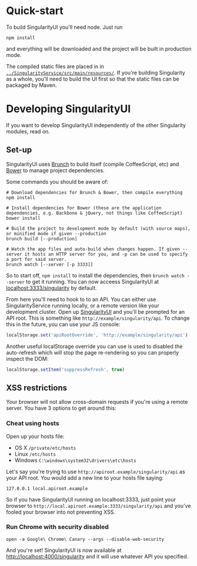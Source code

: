 # Quick-start

To build SingularityUI you'll need node. Just run

```shell
npm install
```

and everything will be downloaded and the project will be built in production mode.

The compiled static files are placed in in [`../SingularityService/src/main/resources/`](../SingularityService/src/main/resources/). If you're building Singularity as a whole, you'll need to build the UI first so that the static files can be packaged by Maven.

# Developing SingularityUI

If you want to develop SingularityUI independently of the other Singularity modules, read on.

## Set-up

SingularityUI uses [Brunch](http://brunch.io) to build itself (compile CoffeeScript, etc) and [Bower](http://bower.io) to manage project dependencies.

Some commands you should be aware of:

```shell
# Download dependencies for Brunch & Bower, then compile everything
npm install

# Install dependencies for Bower (these are the application dependencies, e.g. Backbone & jQuery, not things like CoffeeScript)
bower install

# Build the project to development mode by default (with source maps), or minified mode if given --production
brunch build [--production]

# Watch the app files and auto-build when changes happen. If given --server it hosts an HTTP server for you, and -p can be used to specify a port for said server.
brunch watch [--server [-p 3333]]
```

So to start off, `npm install` to install the dependencies, then `brunch watch --server` to get it running. You can now acceess SingularityUI at [localhost:3333/singularity](http://localhost:3333/singularity) by default.

From here you'll need to hook to to an API. You can either use SingularityService running locally, or a remote version like your development cluster. Open up [SingularityUI](http://localhost:3333/singularity) and you'll be prompted for an API root. This is something like `http://example/singularity/api`. To change this in the future, you can use your JS console:

```javascript
localStorage.set('apiRootOverride', 'http://example/singularity/api')
```

Another useful localStorage override you can use is used to disabled the auto-refresh which will stop the page re-rendering so you can properly inspect the DOM:

```javascript
localStorage.setItem('suppressRefresh', true)
```

## XSS restrictions

Your browser will not allow cross-domain requests if you're using a remote server. You have 3 options to get around this:

### Cheat using hosts

Open up your hosts file:

* OS X `/private/etc/hosts`
* Linux `/etc/hosts`
* Windows `C:\windows\system32\drivers\etc\hosts`

Let's say you're trying to use `http://apiroot.example/singularity/api` as your API root. You would add a new line to your hosts file saying:

```
127.0.0.1 local.apiroot.example
```

So if you have SingularityUI running on localhost:3333, just point your browser to `http://local.apiroot.example:3333/singularity/api` and you've fooled your browser into not preventing XSS.

### Run Chrome with security disabled

```shell
open -a Google\ Chrome\ Canary --args --disable-web-security
```

And you're set! SingularityUI is now available at [http://localhost:4000/singularity](http://localhost:4000/singularity) and it will use whatever API you specified.
